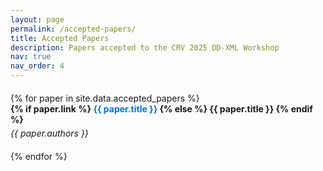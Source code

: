 ```yaml
---
layout: page
permalink: /accepted-papers/
title: Accepted Papers
description: Papers accepted to the CRV 2025 DD-XML Workshop
nav: true
nav_order: 4
---
```


<div class="accepted-papers">  
  <div class="paper-list">
    {% for paper in site.data.accepted_papers %}
      <div class="paper-item">
        <div class="paper-title" data-abstract="{{ paper.abstract }}">
          {% if paper.link %}
            <a href="{{ paper.link }}" target="_blank">{{ paper.title }}</a>
          {% else %}
            {{ paper.title }}
          {% endif %}
        </div>
        <div class="paper-authors">{{ paper.authors }}</div>
        <div class="paper-abstract">{{ paper.abstract }}</div>
      </div>
    {% endfor %}
  </div>
</div>

<script>
  document.addEventListener('DOMContentLoaded', function() {
    const paperTitles = document.querySelectorAll('.paper-title');
    const abstracts = document.querySelectorAll('.paper-abstract');
    
    // Hide all abstracts initially
    abstracts.forEach(abstract => {
      abstract.style.display = 'none';
    });
    
    // Add hover event listeners to show/hide abstracts
    paperTitles.forEach(title => {
      title.addEventListener('mouseenter', function() {
        const abstract = this.nextElementSibling.nextElementSibling;
        
        // First display the abstract to get its dimensions
        abstract.style.display = 'block';
        
        // Get the positions and dimensions
        const titleRect = this.getBoundingClientRect();
        const abstractRect = abstract.getBoundingClientRect();
        const viewportHeight = window.innerHeight;
        
        // Check if abstract would overflow the bottom of the viewport
        if (titleRect.bottom + abstractRect.height > viewportHeight) {
          // Show above
          abstract.style.bottom = '100%';
          abstract.style.top = 'auto';
        } else {
          // Show below
          abstract.style.top = '100%';
          abstract.style.bottom = 'auto';
        }
      });
      
      title.addEventListener('mouseleave', function() {
        const abstract = this.nextElementSibling.nextElementSibling;
        abstract.style.display = 'none';
      });
    });
  });
</script>

<style>
  .paper-list {
    margin-top: 20px;
  }
  
  .paper-item {
    margin-bottom: 20px;
    position: relative;
  }
  
  .paper-title {
    font-weight: bold;
    cursor: pointer;
  }
  
  .paper-title a {
    color: #0076df;
    text-decoration: none;
  }
  
  .paper-title a:hover {
    text-decoration: underline;
  }
  
  .paper-authors {
    font-style: italic;
    margin-top: 5px;
  }
  
  .paper-abstract {
    position: absolute;
    background-color: #f9f9f9;
    border: 1px solid #ddd;
    padding: 15px;
    border-radius: 5px;
    box-shadow: 0 2px 5px rgba(0,0,0,0.2);
    z-index: 100;
    max-width: 600px;
    margin: 0;
    display: none;
  }
</style> 